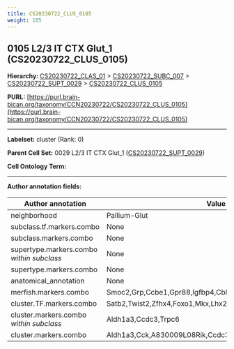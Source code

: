 ```yaml
---
title: CS20230722_CLUS_0105
weight: 105
---
```

## 0105 L2/3 IT CTX Glut_1 (CS20230722_CLUS_0105)
<b>Hierarchy: </b>
[CS20230722_CLAS_01](../CS20230722_CLAS_01) >
[CS20230722_SUBC_007](../CS20230722_SUBC_007) >
[CS20230722_SUPT_0029](../CS20230722_SUPT_0029) >
[CS20230722_CLUS_0105](../CS20230722_CLUS_0105)

**PURL:** [https://purl.brain-bican.org/taxonomy/CCN20230722/CS20230722_CLUS_0105](https://purl.brain-bican.org/taxonomy/CCN20230722/CS20230722_CLUS_0105)

---


**Labelset:** cluster (Rank: 0)

**Parent Cell Set:** 0029 L2/3 IT CTX Glut_1 ([CS20230722_SUPT_0029](../CS20230722_SUPT_0029))



**Cell Ontology Term:** 

[MARKER GENES.]: #


---

[TRANSFERRED ANNOTATIONS.]: #


[AUTHOR ANNOTATION FIELDS.]: #


**Author annotation fields:**

| Author annotation | Value |
|-------------------|-------|
|neighborhood|Pallium-Glut|
|subclass.tf.markers.combo|None|
|subclass.markers.combo|None|
|supertype.markers.combo _within subclass_|None|
|supertype.markers.combo|None|
|anatomical_annotation|None|
|merfish.markers.combo|Smoc2,Grp,Ccbe1,Gpr88,Igfbp4,Cbln2,Egfem1,Lhx2,Chst9,Nr4a3|
|cluster.TF.markers.combo|Satb2,Twist2,Zfhx4,Foxo1,Mkx,Lhx2|
|cluster.markers.combo _within subclass_|Aldh1a3,Ccdc3,Trpc6|
|cluster.markers.combo|Aldh1a3,Cck,A830009L08Rik,Ccdc3|
